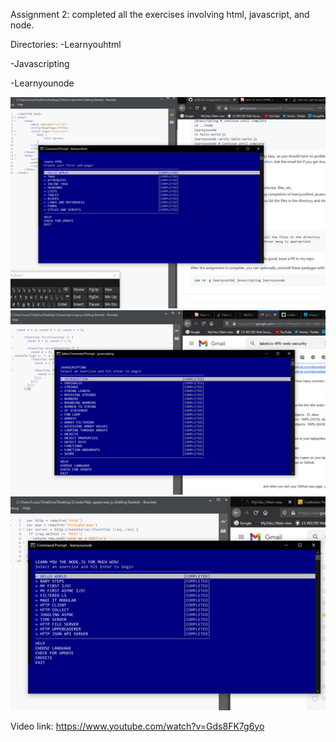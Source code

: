 Assignment 2: completed all the exercises involving html, javascript, and node.

Directories:
-Learnyouhtml

-Javascripting

-Learnyounode

<img src="html/htmlcomplete.png" width="700">
<img src="javascript/javascriptingcomplete.png" width="700">
<img src="node/learnyounodecompleted.png" width="700">
 
 Video link:
https://www.youtube.com/watch?v=Gds8FK7g6yo
